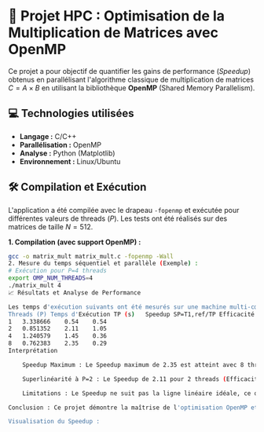 # 🚀 Projet HPC : Optimisation de la Multiplication de Matrices avec OpenMP

Ce projet a pour objectif de quantifier les gains de performance (*Speedup*) obtenus en parallélisant l'algorithme classique de multiplication de matrices $C = A \times B$ en utilisant la bibliothèque **OpenMP** (Shared Memory Parallelism).

## 💻 Technologies utilisées

* **Langage :** C/C++
* **Parallélisation :** OpenMP
* **Analyse :** Python (Matplotlib)
* **Environnement :** Linux/Ubuntu

## 🛠️ Compilation et Exécution

L'application a été compilée avec le drapeau `-fopenmp` et exécutée pour différentes valeurs de threads ($P$). Les tests ont été réalisés sur des matrices de taille $N=512$.

**1. Compilation (avec support OpenMP) :**
```bash
gcc -o matrix_mult matrix_mult.c -fopenmp -Wall
2. Mesure du temps séquentiel et parallèle (Exemple) :
# Exécution pour P=4 threads
export OMP_NUM_THREADS=4
./matrix_mult 4
📈 Résultats et Analyse de Performance

Les temps d'exécution suivants ont été mesurés sur une machine multi-cœurs. Pour garantir une analyse cohérente, le meilleur temps séquentiel mesuré (T1,ref​=1.793901 s) a été utilisé comme référence pour le calcul du Speedup.
Threads (P)	Temps d'Exécution TP​ (s)	Speedup SP​=T1,ref​/TP​	Efficacité EP​=SP​/P
1	3.338666	0.54	0.54
2	0.851352	2.11	1.05
4	1.240579	1.45	0.36
8	0.762383	2.35	0.29
Interprétation

    Speedup Maximum : Le Speedup maximum de 2.35 est atteint avec 8 threads, validant le gain de performance de la parallélisation.

    Superlinéarité à P=2 : Le Speedup de 2.11 pour 2 threads (Efficacité >1) suggère un effet de Cache très positif.

    Limitations : Le Speedup ne suit pas la ligne linéaire idéale, ce qui est attribué aux frais généraux de synchronisation (overhead) et à la congestion de la mémoire cache (cache thrashing).

Conclusion : Ce projet démontre la maîtrise de l'optimisation OpenMP et la capacité à réaliser une analyse de performance critique des résultats réels.

Visualisation du Speedup :

